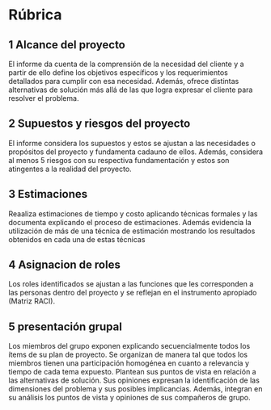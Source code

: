 # Rúbrica

## 1 Alcance del proyecto

El informe da cuenta de la comprensión de la 
necesidad del cliente y a partir de ello define los 
objetivos específicos y los requerimientos 
detallados para cumplir con esa necesidad. 
Además, ofrece distintas alternativas de solución 
más allá de las que logra expresar el cliente para 
resolver el problema.

## 2 Supuestos y riesgos del proyecto

El informe considera los supuestos y estos se 
ajustan a las necesidades o propósitos del proyecto 
y fundamenta cadauno de ellos. Además, considera 
al menos 5 riesgos con su respectiva 
fundamentación y estos son atingentes a la 
realidad del proyecto.


## 3 Estimaciones

Reaaliza estimaciones de tiempo y costo aplicando 
técnicas formales y las documenta explicando el 
proceso de estimaciones. Además evidencia la 
utilización de más de una técnica de estimación 
mostrando los resultados obtenidos en cada una 
de estas técnicas

## 4 Asignacion de roles

Los roles identificados se ajustan a las funciones 
que les corresponden a las personas dentro del 
proyecto y se reflejan en el instrumento apropiado 
(Matriz RACI).

## 5 presentación grupal 

Los miembros del grupo exponen explicando 
secuencialmente todos los ítems de su plan de 
proyecto. Se organizan de manera tal que todos los 
miembros tienen una participación homogénea en 
cuanto a relevancia y tiempo de cada tema 
expuesto. Plantean sus puntos de vista en relación 
a las alternativas de solución. Sus opiniones 
expresan la identificación de las dimensiones del 
problema y sus posibles implicancias. Además, 
integran en su análisis los puntos de vista y 
opiniones de sus compañeros de grupo.
